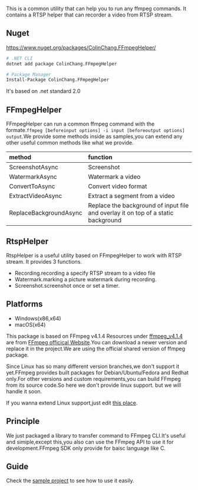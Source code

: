 This is a common utility that can help you to run any ffmpeg commands. It contains a RTSP helper that can recorder a video from RTSP stream.

## Nuget
https://www.nuget.org/packages/ColinChang.FFmpegHelper/
```sh
# .NET CLI
dotnet add package ColinChang.FFmpegHelper

# Package Manager
Install-Package ColinChang.FFmpegHelper
```
It's based on .net standard 2.0

## FFmpegHelper
FFmpegHelper can run a common ffmpeg command with the formate.`ffmpeg [beforeinput options] -i input [beforeoutput options] output`.We provide some methods inside as samples,you can extend any other useful common methods like what we provide.

method|function
:-|:-
ScreenshotAsync|Screenshot
WatermarkAsync|Watermark a video
ConvertToAsync|Convert video format
ExtractVideoAsync|Extract a segment from a video
ReplaceBackgroundAsync|Replace the background of input file and overlay it on top of a static background

## RtspHelper
RtspHelper is a useful utility based on FFmpegHelper to work with RTSP stream. It provides 3 functions.
* Recording.recording a specify RTSP stream to a video file
* Watermark.marking a picture watermark during recording.
* Screenshot.screenshot once or set a timer.

## Platforms
* Windows(x86,x64)
* macOS(x64)

This package is based on FFmpeg v4.1.4 Resources under [ffmpeg_v4.1.4](ffmpeg_v4.1.4) are from [FFmpeg officical Website](http://ffmpeg.org/download.html).You can download a newer version and replace it in the project.We are using the official shared version of ffmpeg package.

Since Linux has so many different version branches,we don't support it yet.FFmpeg provides built packages for Debian/Ubuntu/Fedora and Redhat only.For other versions and custom requirements,you can build FFmpeg from its source code.So here we don't provide linux support.
but we will handle it soon.

If you wanna extend Linux support,just edit [this place](https://github.com/colin-chang/FFmpegHelper/blob/master/ColinChang.FFmpegHelper/FFmpegHelper.cs#L96).

## Principle
We just packaged a library to transfer command to FFmpeg CLI.It's useful and simiple,except this,you also can use the FFmpeg API to use it for development.FFmpeg SDK only provide for baisc language like C.

## Guide
Check the [sample project](https://github.com/colin-chang/FFmpegHelper/tree/master/ColinChang.FFmpegHelper.Sample) to see how to use it easily.
